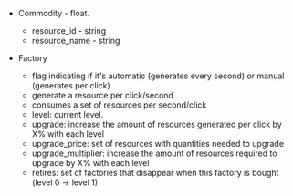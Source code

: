 - Commodity - float.
  - resource_id - string
  - resource_name - string

- Factory
  - flag indicating if it's automatic (generates every second) or manual (generates per click)
  - generate a resource per click/second
  - consumes a set of resources per second/click
  - level: current level.
  - upgrade: increase the amount of resources generated per click by X% with each level
  - upgrade_price: set of resources with quantities needed to upgrade
  - upgrade_multiplier: increase the amount of resources required to upgrade by X% with each level
  - retires: set of factories that disappear when this factory is bought (level 0 -> level 1)
